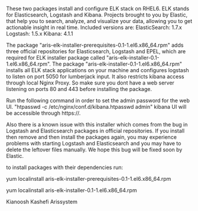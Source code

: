 These two packages install and configure ELK stack on RHEL6.
ELK stands for Elasticsearch, Logstash and Kibana. Projects brought to you by Elastic, that help you to search, analyze, and visualize your data, allowing you to get actionable insight in real time. Included versions are:
ElasticSearch: 1.7.x
Logstash: 1.5.x
Kibana: 4.1.1

The package "aris-elk-installer-prerequisites-0.1-1.el6.x86_64.rpm" adds three official repositories for Elasticsearch, Logstash and EPEL, which are required for ELK installer package called "aris-elk-installer-0.1-1.el6.x86_64.rpm".
The package "aris-elk-installer-0.1-1.el6.x86_64.rpm" installs all ELK stack applications on your machine and configures logstash to listen on port 5050 for lumberjack input. It also restricts kibana access through local Nginx Proxy. So make sure you dont have a web server listening on ports 80 and 443 before installing the package.

Run the following command in order to set the admin password for the web UI.
"htpasswd -c /etc/nginx/conf.d/kibana.htpasswd admin"
kibana UI will be accessible through https://<your-ip>.

Also there is a known issue with this installer which comes from the bug in Logstash and Elasticsearch packages in official repositories. If you install then remove and then install the packages again, you may experience problems with starting Logstash and Elasticsearch and you may have to delete the leftover files manually. We hope this bug will be fixed soon by Elastic.

to install packages with their dependencies run:

yum localinstall aris-elk-installer-prerequisites-0.1-1.el6.x86_64.rpm

yum localinstall aris-elk-installer-0.1-1.el6.x86_64.rpm

Kianoosh Kashefi 
Arissystem
